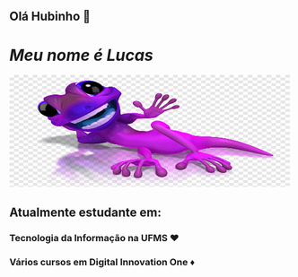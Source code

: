 ## Olá Hubinho 👋
# ___Meu nome é Lucas___ 
<img src="image.png" width="500" height="200">

## Atualmente estudante em:
### Tecnologia da Informação na UFMS ♥️ 
### Vários cursos em Digital Innovation One ♦️
